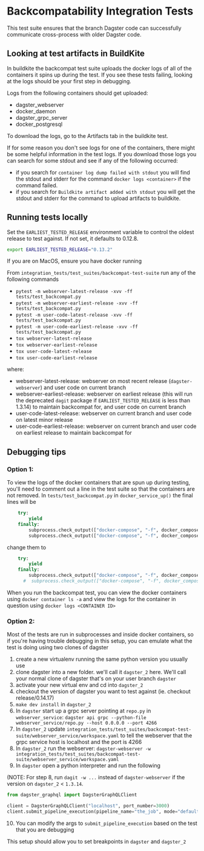 # Backcompatability Integration Tests

This test suite ensures that the branch Dagster code can successfully communicate cross-process with older Dagster code.

## Looking at test artifacts in BuildKite

In buildkite the backcompat test suite uploads the docker logs of all of the containers it spins up during the test. If you
see these tests failing, looking at the logs should be your first step in debugging.

Logs from the following containers should get uploaded:

- dagster_webserver
- docker_daemon
- dagster_grpc_server
- docker_postgresql

To download the logs, go to the Artifacts tab in the buildkite test.

If for some reason you don't see logs for one of the containers, there might be some helpful information
in the test logs. If you download those logs you can search for some stdout and see if any of the following occurred:

- if you search for `container log dump failed with stdout` you will find the stdout and stderr for the command
  `docker logs <container>` if the command failed.
- if you search for `Buildkite artifact added with stdout` you will get the stdout and stderr for the command to upload
  artifacts to buildkite.

## Running tests locally

Set the `EARLIEST_TESTED_RELEASE` environment variable to control the oldest release to test against. If not set, it defaults to 0.12.8.

```bash
export EARLIEST_TESTED_RELEASE="0.13.2"
```

If you are on MacOS, ensure you have docker running

From `integration_tests/test_suites/backcompat-test-suite` run any of the following commands

- `pytest -m webserver-latest-release -xvv -ff tests/test_backcompat.py`
- `pytest -m webserver-earliest-release -xvv -ff tests/test_backcompat.py`
- `pytest -m user-code-latest-release -xvv -ff tests/test_backcompat.py`
- `pytest -m user-code-earliest-release -xvv -ff tests/test_backcompat.py`
- `tox webserver-latest-release`
- `tox webserver-earliest-release`
- `tox user-code-latest-release`
- `tox user-code-earliest-release`

where:

- webserver-latest-release: webserver on most recent release (`dagster-webserver`) and user code on current branch
- webserver-earliest-release: webserver on earliest release (this will run the deprecated `dagit` package if `EARLIEST_TESTED_RELEASE` is less than 1.3.14) to maintain backcompat for, and user code on current branch
- user-code-latest-release: webserver on current branch and user code on latest minor release
- user-code-earliest-release: webserver on current branch and user code on earliest release to maintain backcompat for

## Debugging tips

### Option 1:

To view the logs of the docker containers that are spun up during testing, you'll need to comment out a line in the
test suite so that the containers are not removed. In `tests/test_backcompat.py` in `docker_service_up()` the final lines will be

```python
    try:
        yield
    finally:
        subprocess.check_output(["docker-compose", "-f", docker_compose_file, "stop"])
        subprocess.check_output(["docker-compose", "-f", docker_compose_file, "rm", "-f"])
```

change them to

```python
    try:
        yield
    finally:
        subprocess.check_output(["docker-compose", "-f", docker_compose_file, "stop"])
      #  subprocess.check_output(["docker-compose", "-f", docker_compose_file, "rm", "-f"])
```

When you run the backcompat test, you can view the docker containers using `docker container ls -a` and view the logs for the container in
question using `docker logs <CONTAINER ID>`

### Option 2:

Most of the tests are run in subprocesses and inside docker containers, so if you're having trouble debugging
in this setup, you can emulate what the test is doing using two clones of dagster

1. create a new virtualenv running the same python version you usually use
2. clone dagster into a new folder. we'll call it `dagster_2` here. We'll call your normal clone of dagster that's on your user branch `dagster`
3. activate your new virtual env and cd into `dagster_2`
4. checkout the version of dagster you want to test against (ie. checkout release/0.14.17)
5. `make dev install` in `dagster_2`
6. In `dagster` start up a grpc server pointing at `repo.py` in `webserver_service`: `dagster api grpc --python-file webserver_service/repo.py --host 0.0.0.0 --port 4266`
7. In `dagster_2` update `integration_tests/test_suites/backcompat-test-suite/webserver_service/workspace.yaml` to tell the webserver that the grpc service host is localhost and the port is 4266
8. In `dagster_2` run the webserver: `dagster-webserver -w integration_tests/test_suites/backcompat-test-suite/webserver_service/workspace.yaml`
9. In `dagster` open a python interpreter and run the following

(NOTE: For step 8, run `dagit -w ...` instead of `dagster-webserver` if the version on `dagster_2` < `1.3.14`.

```python
from dagster_graphql import DagsterGraphQLClient

client = DagsterGraphQLClient("localhost", port_number=3000)
client.submit_pipeline_execution(pipeline_name="the_job", mode="default", run_config={})
```

10. You can modify the args to `submit_pipeline_execution` based on the test that you are debugging

This setup should allow you to set breakpoints in `dagster` and `dagster_2`
